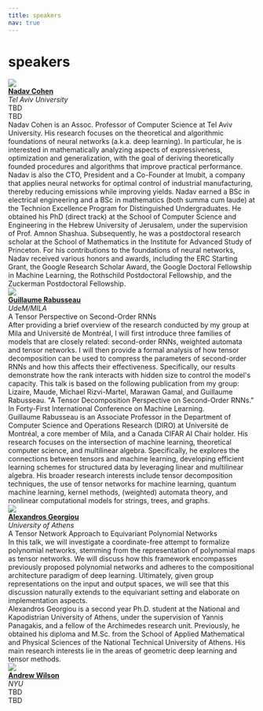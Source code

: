 ```yaml
---
title: speakers
nav: true
---
```


# speakers

<div id="speakers">
    <div class="speaker">
        <img class="avatar" src="https://en-exact-sciences.tau.ac.il/sites/exactsci_en.tau.ac.il/files/styles/research_teaser_image_180_x_180/public/co_nadav_cohen_180X180.webp"><br/>
        <div class="speaker-name">
        <b><a href="https://www.cohennadav.com/">Nadav Cohen</a></b></div>
        <div class="speaker-uni">
        <i> Tel Aviv University</i>
        </div>
        <div class="speaker-title">TBD</div>
        <div class="speaker-abstract">TBD</div>
        <div class="speaker-bio">Nadav Cohen is an Assoc. Professor of Computer Science at Tel Aviv University. His research focuses on the theoretical and algorithmic foundations of neural networks (a.k.a. deep learning). In particular, he is interested in mathematically analyzing aspects of expressiveness, optimization and generalization, with the goal of deriving theoretically founded procedures and algorithms that improve practical performance. Nadav is also the CTO, President and a Co-Founder at Imubit, a company that applies neural networks for optimal control of industrial manufacturing, thereby reducing emissions while improving yields. Nadav earned a BSc in electrical engineering and a BSc in mathematics (both summa cum laude) at the Technion Excellence Program for Distinguished Undergraduates. He obtained his PhD (direct track) at the School of Computer Science and Engineering in the Hebrew University of Jerusalem, under the supervision of Prof. Amnon Shashua. Subsequently, he was a postdoctoral research scholar at the School of Mathematics in the Institute for Advanced Study of Princeton. For his contributions to the foundations of neural networks, Nadav received various honors and awards, including the ERC Starting Grant, the Google Research Scholar Award, the Google Doctoral Fellowship in Machine Learning, the Rothschild Postdoctoral Fellowship, and the Zuckerman Postdoctoral Fellowship.</div>
    </div>
    <div class="speaker">
        <img class="avatar" src="https://www-labs.iro.umontreal.ca/~grabus/images/photo.jpg"><br/>
        <div class="speaker-name">
        <b><a href="https://www-labs.iro.umontreal.ca/~grabus/">Guillaume Rabusseau</a></b></div>
        <div class="speaker-uni">
        <i>UdeM/MILA</i>
        </div>
        <div class="speaker-title">A Tensor Perspective on Second-Order RNNs</div>
        <div class="speaker-abstract">After providing a brief overview of the research conducted by my group at Mila and Université de Montréal, I will first introduce three families of models that are closely related: second-order RNNs, weighted automata and tensor networks. I will then provide a formal analysis of how tensor decomposition can be used to compress the parameters of second-order RNNs and how this affects their effectiveness. Specifically, our results demonstrate how the rank interacts with hidden size to control the model's capacity. This talk is based on the following publication from my group: Lizaire, Maude, Michael Rizvi-Martel, Marawan Gamal, and Guillaume Rabusseau. "A Tensor Decomposition Perspective on Second-Order RNNs." In Forty-First International Conference on Machine Learning.
        </div>
        <div class="speaker-bio">Guillaume Rabusseau is an Associate Professor in the Department of Computer Science and Operations Research (DIRO) at  Université de Montréal, a core member of Mila, and a Canada CIFAR AI Chair holder. His research focuses on the intersection of machine learning, theoretical computer science, and multilinear algebra. Specifically, he explores the connections between tensors and machine learning, developing efficient learning schemes for structured data by leveraging linear and multilinear algebra. His broader research interests include tensor decomposition techniques, the use of tensor networks for machine learning, quantum machine learning, kernel methods, (weighted) automata theory, and nonlinear computational models for strings, trees, and graphs.</div>
    </div>
    <div class="speaker">
        <img class="avatar" src="agimg.jpg"><br/>
        <div class="speaker-name">
        <b><a href="http://users.uoa.gr/~yannisp/">Alexandros Georgiou</a></b></div>
        <div class="speaker-uni">
        <i>University of Athens</i>
        </div>        
        <div class="speaker-title">A Tensor Network Approach to Equivariant Polynomial Networks</div>
        <div class="speaker-abstract">In this talk, we will investigate a coordinate-free attempt to formalize polynomial networks, stemming from the representation of polynomial maps as tensor networks. We will discuss how this framework encompasses previously proposed polynomial networks and adheres to the compositional architecture paradigm of deep learning. Ultimately, given group representations on the input and output spaces, we will see that this discussion naturally extends to the equivariant setting and elaborate on implementation aspects.</div>
        <div class="speaker-bio">Alexandros Georgiou is a second year Ph.D. student at the National and Kapodistrian University of Athens, under the supervision of Yannis Panagakis, and a fellow of the Archimedes research unit. Previously, he obtained his diploma and M.Sc. from the School of Applied Mathematical and Physical Sciences of the National Technical University of Athens. His main research interests lie in the areas of geometric deep learning and tensor methods.</div>
    </div>
    <div class="speaker">
        <img class="avatar" src="https://assets.amazon.science/dims4/default/362fb24/2147483647/strip/true/crop/684x925+74+0/resize/340x460!/format/webp/quality/90/?url=http%3A%2F%2Famazon-topics-brightspot.s3.amazonaws.com%2Fscience%2Ff4%2F73%2F65c9a02249bca0b9d56f5e52f2ad%2Fandrew-gordon-wilson.jpg">
        <div class="speaker-name">
        <b><a href="https://cims.nyu.edu/~andrewgw/">Andrew Wilson</a></b></div>
        <div class="speaker-uni">
        <i>NYU</i>
        </div>
        <div class="speaker-title">TBD</div>
        <div class="speaker-abstract">TBD</div>
        <div class="speaker-bio"></div>
    </div>
</div>

